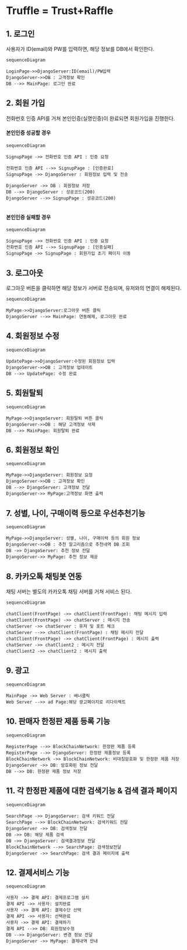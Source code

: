 # Truffle = Trust+Raffle 



## 1. 로그인

사용자가 ID(email)와 PW를 입력하면, 해당 정보를 DB에서 확인한다.

```mermaid
sequenceDiagram

LoginPage->>DjangoServer:ID(email)/PW입력
DjangoServer->>DB : 고객정보 확인
DB -->> MainPage: 로그인 완료

```



## 2. 회원 가입

전화번호 인증 API를 거쳐 본인인증(실명인증)이 완료되면 회원가입을 진행한다. 

#### 본인인증 성공할 경우

```mermaid
sequenceDiagram

SignupPage ->> 전화번호 인증 API : 인증 요청

전화번호 인증 API -->> SignupPage : [인증완료]
SignupPage ->> DjangoServer : 회원정보 입력 및 전송 

DjangoServer ->> DB : 회원정보 저장
DB -->> DjangoServer : 성공코드(200)
DjangoServer -->> SignupPage : 성공코드(200)


```

#### 본인인증 실패할 경우

```mermaid
sequenceDiagram

SignupPage ->> 전화번호 인증 API : 인증 요청
전화번호 인증 API -->> SignupPage : [인증실패]
SignupPage ->> SignupPage : 회원가입 초기 페이지 이동
```

## 3. 로그아웃

로그아웃 버튼을 클릭하면 해당 정보가 서버로 전송되며, 유저와의 연결이 해제된다.

```mermaid
sequenceDiagram

MyPage->>DjangoServer:로그아웃 버튼 클릭
DjangoServer -->> MainPage: 연동해제, 로그아웃 완료
```

## 4. 회원정보 수정

```mermaid
sequenceDiagram

UpdatePage->>DjangoServer:수정된 회원정보 입력
DjangoServer->>DB : 고객정보 업데이트
DB -->> UpdatePage: 수정 완료
```



## 5. 회원탈퇴

```mermaid
sequenceDiagram

MyPage->>DjangoServer: 회원탈퇴 버튼 클릭
DjangoServer->>DB : 해당 고객정보 삭제
DB -->> MainPage: 회원탈퇴 완료
```



## 6. 회원정보 확인

```mermaid
sequenceDiagram

MyPage->>DjangoServer: 회원정보 요청
DjangoServer->>DB : 고객정보 확인
DB -->> DjangoServer: 고객정보 전달
DjangoServer->> MyPage:고객정보 화면 출력
```





## 7. 성별, 나이, 구매이력 등으로 우선추천기능

```mermaid
sequenceDiagram

MyPage->>DjangoServer: 성별, 나이, 구매이력 등의 회원 정보
DjangoServer->>DB : 추천 알고리즘으로 추천내역 DB 조회
DB ->> DjangoServer: 추천 정보 전달
DjangoServer->> MyPage: 추천 정보 제공
```





## 8. 카카오톡 채팅봇 연동

채팅 서버는 별도의  카카오톡 채팅 서버를 거쳐 서비스 된다.

```mermaid
sequenceDiagram

chatClient(FrontPage) ->> chatClient(FrontPage): 채팅 메시지 입력
chatClient(FrontPage) ->> chatServer : 메시지 전송
chatServer ->> chatServer : 유저 및 포트 체크
chatServer -->> chatClient(FrontPage) : 채팅 메시지 전달
chatClient(FrontPage) ->> chatClient(FrontPage) : 메시지 출력
chatServer ->> chatClient2 : 메시지 전달
chatClient2 ->> chatClient2 : 메시지 출력

```



## 9. 광고

```mermaid
sequenceDiagram

MainPage ->> Web Server : 배너클릭
Web Server -->> ad Page:해당 광고페이지로 리다이렉트
```



## 10. 판매자 한정판 제품 등록 기능

```mermaid
sequenceDiagram

RegisterPage -->> BlockChainNetwork: 한정판 제품 등록
RegisterPage -->> DjangoServer: 한정판 제품정보 등록
BlockChainNetwork ->> BlockChainNetwork: 비대칭암호화 및 한정판 제품 저장
DjangoServer ->> DB: 암호화된 정보 전달
DB -->> DB: 한정판 제품 정보 저장
```



## 11. 각 한정판 제품에 대한 검색기능 & 검색 결과 페이지

```mermaid
sequenceDiagram

SearchPage ->> DjangoServer: 검색 키워드 전달
SearchPage -->> BlockChainNetwork: 검색키워드 전달
DjangoServer ->> DB: 검색정보 전달
DB ->> DB: 해당 제품 검색
DB ->> DjangoServer: 검색결과정보 전달
BlockChainNetwork -->> SearchPage: 검색정보전달
DjangoServer ->> SearchPage: 검색 결과 페이지에 출력
```





## 12. 결제서비스 기능

```mermaid
sequenceDiagram

사용자 ->> 결제 API: 결제프로그램 설치
결제 API ->> 사용자: 설치완료
사용자 ->> 결제 API: 결제수단 선택
결제 API ->> 사용자: 선택완료
사용자 ->> 결제 API: 결제하기
결제 API -->> DB: 회원정보수정
DB -->> DjangoServer: 변경 정보 전달
DjangoServer ->> MyPage: 결제내역 안내
```

